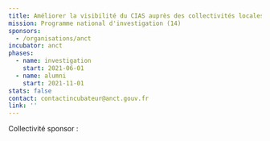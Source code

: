 ```yaml
---
title: Améliorer la visibilité du CIAS auprès des collectivités locales
mission: Programme national d'investigation (14)
sponsors:
  - /organisations/anct
incubator: anct
phases:
  - name: investigation
    start: 2021-06-01
  - name: alumni
    start: 2021-11-01
stats: false
contact: contactincubateur@anct.gouv.fr
link: ''
---
```

Collectivité sponsor : 
